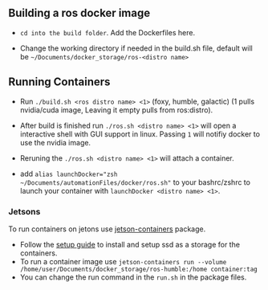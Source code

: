 
## Building a ros docker image

- `cd into the build folder`. Add the Dockerfiles here.

- Change the working directory if needed in the build.sh file, default will be `~/Documents/docker_storage/ros-<distro name>`

## Running Containers

- Run `./build.sh <ros distro name> <1>` (foxy, humble, galactic) (1 pulls nvidia/cuda image, Leaving it empty pulls from ros:distro).

- After build is finished run `./ros.sh <distro name> <1>` will open a interactive shell with GUI support in linux. Passing `1` will notifiy docker to use the nvidia image.

- Reruning the `./ros.sh <distro name> <1>` will attach a container.

- add `alias launchDocker="zsh ~/Documents/automationFiles/docker/ros.sh"` to your bashrc/zshrc to launch your container with `launchDocker <distro name> <1>`.

### Jetsons

To run containers on jetons use [jetson-containers](https://github.com/dusty-nv/jetson-containers.git) package.

- Follow the [setup guide](https://github.com/dusty-nv/jetson-containers/blob/master/docs/setup.md) to install and setup ssd as a storage for the containers. 
- To run a container image use `jetson-containers run --volume /home/user/Documents/docker_storage/ros-humble:/home container:tag`
- You can change the run command in the `run.sh` in the package files.


